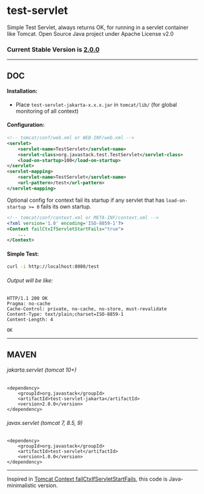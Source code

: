 # test-servlet

Simple Test Servlet, always returns OK, for running in a servlet container like Tomcat. Open Source Java project under Apache License v2.0

### Current Stable Version is [2.0.0](https://search.maven.org/#search|ga|1|g%3Aorg.javastack%20a%3Atest-servlet-jakarta)

---

## DOC

#### Installation:

* Place `test-servlet-jakarta-x.x.x.jar` in `tomcat/lib/` (for global monitoring of all context)

#### Configuration:

```xml
<!-- tomcat/conf/web.xml or WEB-INF/web.xml -->
<servlet>
    <servlet-name>TestServlet</servlet-name>
    <servlet-class>org.javastack.test.TestServlet</servlet-class>
    <load-on-startup>100</load-on-startup>
</servlet>
<servlet-mapping>
    <servlet-name>TestServlet</servlet-name>
    <url-pattern>/test</url-pattern>
</servlet-mapping>
```

Optional config for context fail its startup if any servlet that has `load-on-startup >= 0` fails its own startup.

```xml
<!-- tomcat/conf/context.xml or META-INF/context.xml -->
<?xml version='1.0' encoding='ISO-8859-1'?>
<Context failCtxIfServletStartFails="true">
    ...
</Context>
```

#### Simple Test:

```bash
curl -i http://localhost:8080/test
```

###### Output will be like:

```text
HTTP/1.1 200 OK
Pragma: no-cache
Cache-Control: private, no-cache, no-store, must-revalidate
Content-Type: text/plain;charset=ISO-8859-1
Content-Length: 4

OK
```

---

## MAVEN

###### jakarta.servlet (tomcat 10+)

    <dependency>
        <groupId>org.javastack</groupId>
        <artifactId>test-servlet-jakarta</artifactId>
        <version>2.0.0</version>
    </dependency>

###### javax.servlet (tomcat 7, 8.5, 9)

    <dependency>
        <groupId>org.javastack</groupId>
        <artifactId>test-servlet</artifactId>
        <version>1.0.0</version>
    </dependency>

---
Inspired in [Tomcat Context failCtxIfServletStartFails](https://tomcat.apache.org/tomcat-11.0-doc/config/context.html#Common_Attributes), this code is Java-minimalistic version.
